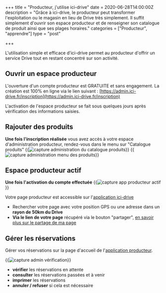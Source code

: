 +++
title = "Producteur, j'utilise ici-drive"
date = 2020-06-28T14:00:00Z
description = "Grâce à ici-drive, le producteur peut transformer l'exploitation ou le magasin en lieu de Drive très simplement. Il suffit simplement d'ouvrir son espace producteur et de renseigner son catalogue de produit ainsi que ses plages horaires."
categories = ["Producteur", "apprendre"]
type = "post"

+++

L'utilisation simple et efficace d'ici-drive permet au producteur d'offrir un service Drive tout en restant concentré sur son activité.


## Ouvrir un espace producteur
L'ouverture d'un compte producteur est GRATUITE et sans engagement. La création est 100% en ligne via le lien suivant :
[https://admin.ici-drive.fr/inscription](https://admin.ici-drive.fr/inscription)

L'activation de l'espace producteur se fait sous quelques jours après vérification des informations saisies.

## Rajouter des produits
**Une fois l'inscription réalisée** vous avez accès à votre espace d'administration producteur, rendez-vous dans le menu sur "Catalogue produits"
{{<img url="/images/post/capture_admin_produits.png" class="illustration" title="capture administration du catalogue produits">}}
{{<img url="/images/post/capture_admin_produit.png" class="illustration" title="capture administration menu des produits">}}

## Espace producteur actif
**Une fois l'activation du compte effectuée**
{{<img url="/images/post/capture_admin_actif.png" class="illustration" title="capture app producteur actif">}}

Votre page producteur est accessible sur l'[application ici-drive](https://app.ici-drive.fr)
* Rechercher votre page avec votre position GPS ou une adresse dans un **rayon de 50km du Drive**
* **Via le lien de votre page** récupéré via le bouton "partager", [en savoir plus sur le partage de ma page](/communiquer-mon-espace-producteur/)

## Gérer les réservations
Gérer vos réservations sur la page d'accueil de l'[application producteur](https://admin.ici-drive.fr).

{{<img url="/images/post/capture_admin_a_verifier.png" class="illustration" title="capture admin vérification">}}

* **vérifier** les réservations en attente
* **consulter** les réservations passées et à venir
* **imprimer** les réservations
* **annuler / refuser** si cela est nécessaire
